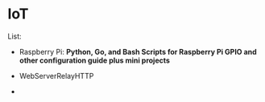 # IoT 

List: 

- Raspberry Pi: **Python, Go, and Bash Scripts for Raspberry Pi GPIO and other configuration guide plus mini projects**

- WebServerRelayHTTP
- 
